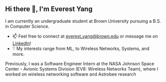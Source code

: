 ## Hi there 👋, I'm Everest Yang
I am currently an undergraduate student at Brown University pursuing a B.S. in Computer Science. 

* 📫 Feel free to connect at everest_yang@brown.edu or message me on [LinkedIn](youtube.com)!
* ❔ My interests range from ML, to Wireless Networks, Systems, and more.

Previously, I was a Software Engineer Intern at the NASA Johnson Space Center - Avionic Systems Division (EV8: Wireless Networks Team), where I worked on wireless networking software and Astrobee research
